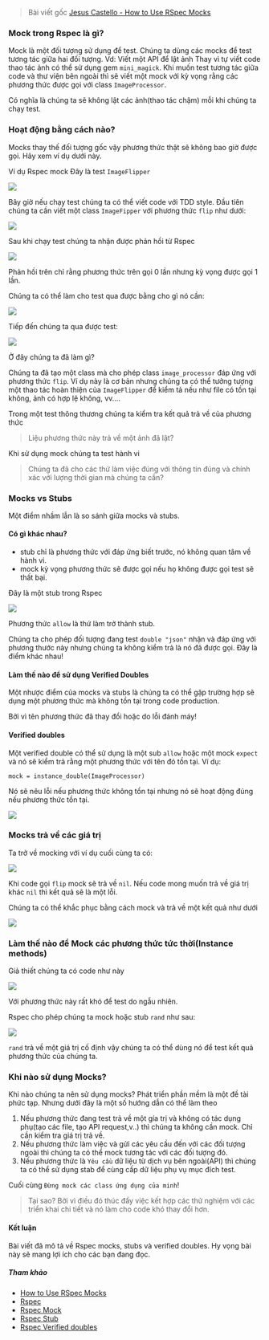 > Bài viết gốc [Jesus Castello - How to Use RSpec Mocks](https://www.rubyguides.com/2018/10/rspec-mocks/)

### Mock trong Rspec là gì?

Mock là một đối tượng sử dụng để test.
Chúng ta dùng các mocks để test tương tác giữa hai đối tượng.
Vd: Viết một API để lật ảnh
Thay vì tự viết code thao tác ảnh có thể sử dụng gem `mini_magick`.
Khi muốn test tương tác giữa code và thư viện bên ngoài thì sẽ viết một mock với kỳ vọng rằng các phương thức được gọi với class `ImageProcessor`.

Có nghĩa là chúng ta sẽ không lật các ảnh(thao tác chậm) mỗi khi chúng ta chạy test.

### Hoạt động bằng cách nào?
Mocks thay thế đối tượng gốc vậy phương thức thật sẽ không bao giờ được gọi.
Hãy xem ví dụ dưới này.

Ví dụ Rspec mock
Đây là test `ImageFlipper`

![](https://images.viblo.asia/df7d9069-3639-47f8-90c5-6ec696646290.png)

Bây giờ nếu chạy test chúng ta có thể viết code với TDD style. 
Đầu tiên chúng ta cần viết một class `ImageFipper` với phương thức `flip` như dưới: 

![](https://images.viblo.asia/f60b261c-1772-4a71-b40e-72417031d5ee.png)

Sau khi chạy test chúng ta nhận được phản hồi từ Rspec

![](https://images.viblo.asia/26a5944d-f09f-4ea0-8161-820a59e61aa1.png)

Phản hồi trên chỉ rằng phương thức trên gọi 0 lần nhưng kỳ vọng được gọi 1 lần.

Chúng ta có thể  làm cho test qua được bằng cho gì nó cần:

![](https://images.viblo.asia/13fc1454-f1b4-4075-9e6e-be2a57c99c6f.png)

Tiếp đến chúng ta qua được test:

![](https://images.viblo.asia/b8871380-f287-4b1b-9db0-6056ef0af443.png)

Ở đây chúng ta đã làm gì?

Chúng ta đã tạo một class mà cho phép class `image_processor` đáp ứng với phương thức `flip`.
Ví dụ này là cơ bản nhưng chúng ta có thể tưởng tượng một thao tác hoàn thiện của `ImageFlipper` để kiểm tả nếu như file có tồn tại không, ảnh có hợp lệ không, vv....

Trong một test thông thương chúng ta kiểm tra kết quả trả về của phương thức

> Liệu phương thức này trả về một ảnh đã lật?

Khi sử dụng mock chúng ta test hành vi

> Chúng ta đã cho các thứ làm việc đúng với thông tin đúng và chính xác với lượng thời gian mà chúng ta cần?

### Mocks vs Stubs
Một điểm nhầm lẫn là so sánh giữa mocks và stubs.
#### Có gì khác nhau?
- stub chỉ là phương thức với đáp ứng biết trước, nó không quan tâm về hành vi.
- mock kỳ vọng phương thức sẽ được gọi nếu họ không được gọi test sẽ thất bại.

Đây là một stub trong Rspec

![](https://images.viblo.asia/06da9d42-f896-4281-a37a-d1e734612fbd.png)

Phương thức `allow` là thứ làm trở thành stub. 

Chúng ta cho phép đối tượng đang test `double "json"` nhận và đáp ứng với phương thước này nhưng chúng ta không kiểm trả là nó đã được gọi. Đây là điểm khác nhau!

#### Làm thế nào để sử dụng Verified Doubles

Một nhược điểm của mocks và stubs là chúng ta có thể  gặp trường hợp sẽ dụng một phương thức mà không tồn tại trong code production.

Bởi vì tên phương thức đã thay đổi hoặc do lỗi đánh máy!

#### Verified doubles
Một verified double có thể sử dụng là một sub `allow` hoặc một mock `expect` và nó sẽ kiểm trả rằng một phương thức với tên đó tồn tại.
Ví dụ:
```
mock = instance_double(ImageProcessor)
```

Nó sẽ nêu lỗi nếu phương thức không tồn tại nhưng nó sẽ hoạt động đúng nếu phương thức tồn tại.

![](https://images.viblo.asia/7281655b-1db2-4b06-acc4-f03593944e66.png)

### Mocks trả về các giá trị

Ta trở về mocking với ví dụ cuối cùng ta có:

![](https://images.viblo.asia/b4022bc1-2d30-4b2c-a776-e22b68758eb0.png)

Khi code gọi `flip` mock sẽ trả về `nil`. Nếu code mong muốn trả về giá trị khác `nil` thì kết quả sẽ là một lỗi.

Chúng ta có thể khắc phục bằng cách mock và trả về một kết quả như dưới

![](https://images.viblo.asia/b3522a42-3360-425e-a651-376cb64ccb05.png)

### Làm thế nào để Mock các phương thức tức thời(Instance methods)

Giả thiết chúng ta có code như này

![](https://images.viblo.asia/dd298a34-52ca-41d3-9091-b1df6105a822.png)

Với phương thức này rất khó để test do ngẫu nhiên.

Rspec cho phép chúng ta mock hoặc stub `rand` như sau:

![](https://images.viblo.asia/1f11ebd9-c6aa-4d40-9743-463c8f207d03.png)

`rand` trả về một giá trị cố định vậy chúng ta có thể dùng nó để test kết quả phương thức của chúng ta.

### Khi nào sử dụng Mocks?
Khi nào chúng ta nên sử dụng mocks? Phát triển phần mềm là một đề tài phức tạp.
Nhưng dưới đây là một số  hướng dẫn có thể làm theo

1. Nếu phương thức đang test trả về một gía trị và không có tác dụng phụ(tạo các file, tạo API request,v..) thì chúng ta không cần mock. Chỉ cần kiểm tra giá trị trả về.
2. Nếu phương thức làm việc và gửi các yêu cầu đến với các đối tượng ngoài thì chúng ta có thể mock tương tác với các đối tượng đó.
3. Nếu phương thức là `Yêu cầu` dữ liệu từ dịch vụ bên ngoài(API) thì chúng ta có thể sử dụng stab để cùng cấp dữ liệu phụ vụ mục đích test.

Cuối cùng `Đừng mock các class ứng dụng của minh`! 
> Tại sao? Bởi vì điều đó thúc đẩy việc kết hợp các thử nghiệm với các triển khai chi tiết và nó làm cho code khó thay đổi hơn.

#### Kết luận
Bài viết đã mô tả về Rspec mocks, stubs và verified doubles. Hy vọng bài này sẽ mang lợi ích cho các bạn đang đọc.

##### Tham khảo
- [How to Use RSpec Mocks](https://www.rubyguides.com/2018/10/rspec-mocks/)
- [Rspec](http://rspec.info/)
- [Rspec Mock](https://relishapp.com/rspec/rspec-mocks/docs)
- [Rspec Stub](https://relishapp.com/rspec/rspec-mocks/v/3-8/docs/old-syntax/stub)
- [Rspec Verified doubles](https://relishapp.com/rspec/rspec-mocks/v/3-8/docs/verifying-doubles)